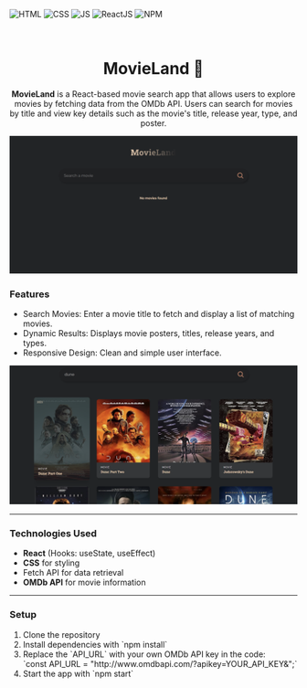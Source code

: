 <div id="top"></div>

![HTML](https://img.shields.io/badge/HTML5-E34F26?style=for-the-badge&logo=html5&logoColor=white)
![CSS](https://img.shields.io/badge/CSS3-1572B6?style=for-the-badge&logo=css3&logoColor=white)
![JS](https://img.shields.io/badge/JavaScript-F7DF1E?style=for-the-badge&logo=javascript&logoColor=black)
![ReactJS](https://shields.io/badge/react-black?logo=react&style=for-the-badge)
![NPM](https://img.shields.io/badge/NPM-%23000000.svg?style=for-the-badge&logo=npm&logoColor=white)

</br>


<div align="center">
  <h1 align="center">MovieLand 🎥</h1>
  <p>
    <b>MovieLand</b> is a React-based movie search app that allows users to explore movies by fetching data from the OMDb API. 
    Users can search for movies by title and view key details such as the movie's title, release year, type, and poster.
  </p>
</div>


![MovieLand preview](./movieland_prev.png)

### Features

- Search Movies: Enter a movie title to fetch and display a list of matching movies.
- Dynamic Results: Displays movie posters, titles, release years, and types.
- Responsive Design: Clean and simple user interface.

![MovieLand preview](./movieland_prev1.png)

---

### Technologies Used

- **React** (Hooks: useState, useEffect)
- **CSS** for styling
- Fetch API for data retrieval
- **OMDb API** for movie information

---

### Setup

<ol>
  <li>Clone the repository</li>
  <li>Install dependencies with `npm install`</li>
  <li>Replace the `API_URL` with your own OMDb API key in the code:</li>
  `const API_URL = "http://www.omdbapi.com/?apikey=YOUR_API_KEY&";`
  <li>Start the app with `npm start`</li>
</ol>


